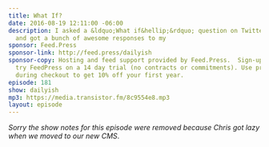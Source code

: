 ```yaml
---
title: What If?
date: 2016-08-19 12:11:00 -06:00
description: I asked a &ldquo;What if&hellip;&rdquo; question on Twitter yesterday
  and got a bunch of awesome responses to my
sponsor: Feed.Press
sponsor-link: http://feed.press/dailyish
sponsor-copy: Hosting and feed support provided by Feed.Press.  Sign-up today and
  try FeedPress on a 14 day trial (no contracts or commitments). Use promo code "dailyish"
  during checkout to get 10% off your first year.
episode: 181
show: dailyish
mp3: https://media.transistor.fm/8c9554e8.mp3
layout: episode
---
```


<em>Sorry the show notes for this episode were removed because Chris got lazy when we moved to our new CMS</em>.
